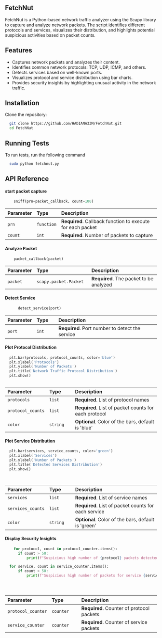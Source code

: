 ## FetchNut

FetchNut is a Python-based network traffic analyzer using the Scapy library to capture and analyze network packets. The script identifies different protocols and services, visualizes their distribution, and highlights potential suspicious activities based on packet counts.


## Features

- Captures network packets and analyzes their content.
- Identifies common network protocols: TCP, UDP, ICMP, and others.
- Detects services based on well-known ports.
- Visualizes protocol and service distribution using bar charts.
- Provides security insights by highlighting unusual activity in the network traffic.



## Installation

Clone the repository:

```bash
  git clone https://github.com/HADIANA33M/FetchNut.git
  cd FetchNut
```
    
## Running Tests

To run tests, run the following command

```bash
  sudo python fetchnut.py

```


## API Reference

#### start packet capture

```python
    sniff(prn=packet_callback, count=100)

```

| Parameter | Type     | Description                |
| :-------- | :------- | :------------------------- |
| `prn` | `function` | **Required**. Callback function to execute for each packet |
| `count` | `int` | **Required**. Number of packets to capture |

#### Analyze Packet

```python
    packet_callback(packet)

```

| Parameter | Type     | Description                       |
| :-------- | :------- | :-------------------------------- |
| `packet`      | `scapy.packet.Packet	` | **Required**. The packet to be analyzed |


#### Detect Service

```python
      detect_service(port)


```

| Parameter | Type     | Description                       |
| :-------- | :------- | :-------------------------------- |
| `port`      | `int	` | **Required**. Port number to detect the service |


#### Plot Protocol Distribution

```python
  plt.bar(protocols, protocol_counts, color='blue')
  plt.xlabel('Protocols')
  plt.ylabel('Number of Packets')
  plt.title('Network Traffic Protocol Distribution')
  plt.show()



```

| Parameter | Type     | Description                       |
| :-------- | :------- | :-------------------------------- |
| `protocols`      | `list	` | **Required**. List of protocol names |
| `protocol_counts`      | `list	` | **Required**. List of packet counts for each protocol |
| `color`      | `string	` | **Optional**. Color of the bars, default is 'blue' |





#### Plot Service Distribution

```python
  plt.bar(services, service_counts, color='green')
  plt.xlabel('Services')
  plt.ylabel('Number of Packets')
  plt.title('Detected Services Distribution')
  plt.show()




```

| Parameter | Type     | Description                       |
| :-------- | :------- | :-------------------------------- |
| `services`      | `list	` | **Required**. List of service names |
| `services_counts`      | `list	` | **Required**. List of packet counts for each service |
| `color`      | `string	` | **Optional**. Color of the bars, default is 'green' |




#### Display Security Insights

```python
    for protocol, count in protocol_counter.items():
      if count > 50:
          print(f"Suspicious high number of {protocol} packets detected: {count}")

  for service, count in service_counter.items():
      if count > 50:
          print(f"Suspicious high number of packets for service {service} detected: {count}")





```

| Parameter | Type     | Description                       |
| :-------- | :------- | :-------------------------------- |
| `protocol_counter`      | `counter	` | **Required**. Counter of protocol packets |
| `service_counter`      | `counter	` | **Required**. Counter of service packets |





